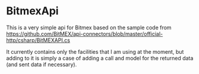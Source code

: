 ﻿# BitmexApi

This is a very simple api for Bitmex based on the sample code from  
https://github.com/BitMEX/api-connectors/blob/master/official-http/csharp/BitMEXAPI.cs

It currently contains only the facilities that I am using at the moment, but adding to it is simply a case of adding a call and model for the returned data (and sent data if necessary).
